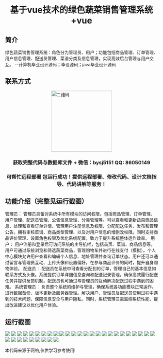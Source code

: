 <p><h1 align="center">基于vue技术的绿色蔬菜销售管理系统+vue</h1></p>

## 简介
绿色蔬菜销售管理系统：角色分为管理员、用户；功能包括商品管理、订单管理、用户信息管理、配送员管理、菜谱分类及信息管理，实现高效后台管理与用户交互。    --计算机毕业设计源码；毕设源码；java毕业设计源码


## 联系方式
<img src="https://bs-1329754181.cos.ap-shanghai.myqcloud.com/wx.jpg" alt="二维码" style="display: block; margin: 0 auto;" width="200px">
<p><h3 align="center">获取完整代码与数据库文件 + 微信：bysj5151 QQ: 86050149</h3></p>
<p><h3 align="center">可帮忙远程部署 包运行成功！提供远程部署、修改代码、设计文档指导、代码讲解等服务！</h3></p>

## 功能介绍（完整见运行截图）
管理员： 管理员具备对系统中所有模块的访问权限，包括商品管理、订单管理、用户管理、配送员管理、公告信息管理、分类管理等。可以查看和更新蔬菜商品信息、处理和查看订单详情、管理用户注册信息及权限、分配配送任务、发布和管理公告。拥有审核菜谱、商品类型管理、以及对用户信息的增删改权限。同时支持商品评价管理、设置角色权限及优化系统配置，致力于提升系统整体运作效率。 用户： 用户注册和登录后可访问系统的主导航栏，包括首页、菜谱、商品信息等。用户可通过系统浏览和筛选蔬菜商品，管理购物车并进行在线支付（模拟）。个人中心模块允许用户查看和编辑个人信息、地址管理并查询订单状态。用户还可以通过留言与管理员互动、上传头像和设置偏好，在参与商品评价的同时，提升自身购物体验。 配送员： 配送员在系统中可查看分配到的订单，管理自己的基本信息如联系方式及头像。系统提供订单详细信息查询和配送记录管理，确保高效履行配送任务并提供反馈机制。配送员也可通过与管理员的互动解决配送过程中遇到的困难。 系统管理员： 负责整个系统的维护与管理，确保系统各功能模块正常运作。进行数据备份、版本更新及服务器管理。解决用户、管理员及配送员使用过程中遇到的技术问题，保障信息安全与用户隐私。同时，系统管理员需监控系统性能，提出改进建议以优化用户体验。


## 运行截图
![](https://bs-1329754181.cos.ap-shanghai.myqcloud.com/ssm/GreenVegetableSalesManagementSystem/img/001.jpg)
![](https://bs-1329754181.cos.ap-shanghai.myqcloud.com/ssm/GreenVegetableSalesManagementSystem/img/002.jpg)
![](https://bs-1329754181.cos.ap-shanghai.myqcloud.com/ssm/GreenVegetableSalesManagementSystem/img/003.jpg)
![](https://bs-1329754181.cos.ap-shanghai.myqcloud.com/ssm/GreenVegetableSalesManagementSystem/img/004.jpg)
![](https://bs-1329754181.cos.ap-shanghai.myqcloud.com/ssm/GreenVegetableSalesManagementSystem/img/005.jpg)
![](https://bs-1329754181.cos.ap-shanghai.myqcloud.com/ssm/GreenVegetableSalesManagementSystem/img/006.jpg)
![](https://bs-1329754181.cos.ap-shanghai.myqcloud.com/ssm/GreenVegetableSalesManagementSystem/img/007.jpg)
![](https://bs-1329754181.cos.ap-shanghai.myqcloud.com/ssm/GreenVegetableSalesManagementSystem/img/008.jpg)
![](https://bs-1329754181.cos.ap-shanghai.myqcloud.com/ssm/GreenVegetableSalesManagementSystem/img/009.jpg)
![](https://bs-1329754181.cos.ap-shanghai.myqcloud.com/ssm/GreenVegetableSalesManagementSystem/img/010.jpg)
![](https://bs-1329754181.cos.ap-shanghai.myqcloud.com/ssm/GreenVegetableSalesManagementSystem/img/011.jpg)
![](https://bs-1329754181.cos.ap-shanghai.myqcloud.com/ssm/GreenVegetableSalesManagementSystem/img/012.jpg)
![](https://bs-1329754181.cos.ap-shanghai.myqcloud.com/ssm/GreenVegetableSalesManagementSystem/img/013.jpg)
![](https://bs-1329754181.cos.ap-shanghai.myqcloud.com/ssm/GreenVegetableSalesManagementSystem/img/014.jpg)
![](https://bs-1329754181.cos.ap-shanghai.myqcloud.com/ssm/GreenVegetableSalesManagementSystem/img/015.jpg)
![](https://bs-1329754181.cos.ap-shanghai.myqcloud.com/ssm/GreenVegetableSalesManagementSystem/img/016.jpg)
![](https://bs-1329754181.cos.ap-shanghai.myqcloud.com/ssm/GreenVegetableSalesManagementSystem/img/017.jpg)
![](https://bs-1329754181.cos.ap-shanghai.myqcloud.com/ssm/GreenVegetableSalesManagementSystem/img/018.jpg)
![](https://bs-1329754181.cos.ap-shanghai.myqcloud.com/ssm/GreenVegetableSalesManagementSystem/img/019.jpg)
![](https://bs-1329754181.cos.ap-shanghai.myqcloud.com/ssm/GreenVegetableSalesManagementSystem/img/020.jpg)
![](https://bs-1329754181.cos.ap-shanghai.myqcloud.com/ssm/GreenVegetableSalesManagementSystem/img/021.jpg)
![](https://bs-1329754181.cos.ap-shanghai.myqcloud.com/ssm/GreenVegetableSalesManagementSystem/img/022.jpg)
![](https://bs-1329754181.cos.ap-shanghai.myqcloud.com/ssm/GreenVegetableSalesManagementSystem/img/023.jpg)
![](https://bs-1329754181.cos.ap-shanghai.myqcloud.com/ssm/GreenVegetableSalesManagementSystem/img/024.jpg)
![](https://bs-1329754181.cos.ap-shanghai.myqcloud.com/ssm/GreenVegetableSalesManagementSystem/img/025.jpg)
![](https://bs-1329754181.cos.ap-shanghai.myqcloud.com/ssm/GreenVegetableSalesManagementSystem/img/026.jpg)
![](https://bs-1329754181.cos.ap-shanghai.myqcloud.com/ssm/GreenVegetableSalesManagementSystem/img/027.jpg)
![](https://bs-1329754181.cos.ap-shanghai.myqcloud.com/ssm/GreenVegetableSalesManagementSystem/img/028.jpg)
![](https://bs-1329754181.cos.ap-shanghai.myqcloud.com/ssm/GreenVegetableSalesManagementSystem/img/029.jpg)
![](https://bs-1329754181.cos.ap-shanghai.myqcloud.com/ssm/GreenVegetableSalesManagementSystem/img/030.jpg)
![](https://bs-1329754181.cos.ap-shanghai.myqcloud.com/ssm/GreenVegetableSalesManagementSystem/img/031.jpg)
![](https://bs-1329754181.cos.ap-shanghai.myqcloud.com/ssm/GreenVegetableSalesManagementSystem/img/032.jpg)
![](https://bs-1329754181.cos.ap-shanghai.myqcloud.com/ssm/GreenVegetableSalesManagementSystem/img/033.jpg)
![](https://bs-1329754181.cos.ap-shanghai.myqcloud.com/ssm/GreenVegetableSalesManagementSystem/img/034.jpg)

<p>本代码来源于网络,仅供学习参考使用!</p>
